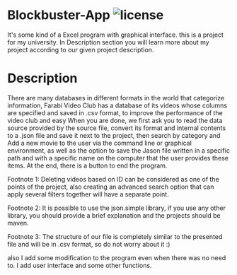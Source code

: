 # Blockbuster-App ![license](https://img.shields.io/github/license/pouyaardehkhani/Blockbuster-App.svg)
It's some kind of a Excel program with graphical interface.
this is a project for my university. In Description section you will learn more about my project according to our given project description.
# Description
There are many databases in different formats in the world that categorize information, Farabi Video Club has a database of its videos whose columns are specified and saved in .csv format, to improve the performance of the video club and easy When you are done, we first ask you to read the data source provided by the source file, convert its format and internal contents to a .json file and save it next to the project, then search by category and Add a new movie to the user via the command line or graphical environment, as well as the option to save the Jason file written in a specific path and with a specific name on the computer that the user provides these items. At the end, there is a button to end the program.

Footnote 1: Deleting videos based on ID can be considered as one of the points of the project, also creating an advanced search option that can apply several filters together will have a separate point.

Footnote 2: It is possible to use the json.simple library, if you use any other library, you should provide a brief explanation and the projects should be maven.

Footnote 3: The structure of our file is completely similar to the presented file and will be in .csv format, so do not worry about it :)

also I add some modification to the program even when there was no need to.
I add user interface and some other functions.
